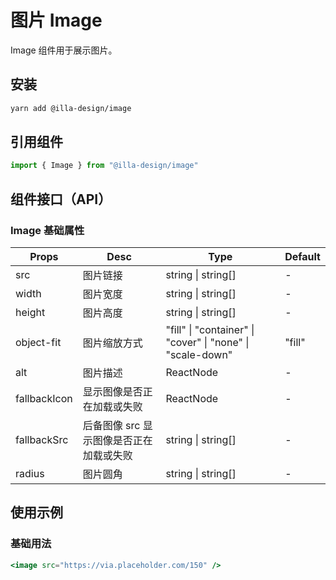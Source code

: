 # 图片 Image

Image 组件用于展示图片。

## 安装

```bash
yarn add @illa-design/image
```

## 引用组件

```jsx
import { Image } from "@illa-design/image"
```

## 组件接口（API）

### Image 基础属性

| Props        | Desc                                    | Type                                                       | Default |
| ------------ | --------------------------------------- | ---------------------------------------------------------- | ------- |
| src          | 图片链接                                | string \| string[]                                         | -       |
| width        | 图片宽度                                | string \| string[]                                         | -       |
| height       | 图片高度                                | string \| string[]                                         | -       |
| object-fit   | 图片缩放方式                            | "fill" \| "container" \| "cover" \| "none" \| "scale-down" | "fill"  |
| alt          | 图片描述                                | ReactNode                                                  | -       |
| fallbackIcon | 显示图像是否正在加载或失败              | ReactNode                                                  | -       |
| fallbackSrc  | 后备图像 src 显示图像是否正在加载或失败 | string \| string[]                                         | -       |
| radius       | 图片圆角                                | string \| string[]                                         | -       |

## 使用示例

### 基础用法

```jsx
<image src="https://via.placeholder.com/150" />
```
